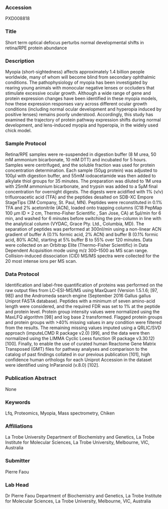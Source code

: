 ### Accession
PXD008818

### Title
Short term optical defocus perturbs normal developmental shifts in retina/RPE protein abundance

### Description
Myopia (short-sightedness) affects approximately 1.4 billion people worldwide, many of whom will become blind from secondary ophthalmic conditions. The pathophysiology of myopia has been investigated by rearing young animals with monocular negative lenses or occluders that stimulate excessive ocular growth. Although a wide range of gene and protein expression changes have been identified in these myopia models, how these expression responses vary across different ocular growth conditions (including normal ocular development and hyperopia induced by positive lenses) remains poorly understood. Accordingly, this study has examined the trajectory of protein pathway expression shifts during normal development, and lens-induced myopia and hyperopia, in the widely used chick model.

### Sample Protocol
Retina/RPE samples were re-suspended in digestion buffer (8 M urea, 50 mM ammonium bicarbonate, 10 mM DTT) and incubated for 5 hours. Samples were centrifuged, and the soluble fraction was used for protein concentration determination. Each sample (50µg protein) was adjusted to 100µl with digestion buffer, and 55mM iodoacetamide was then added to alkylate thiol groups for 35 minutes. The preparation was diluted to 1M urea with 25mM ammonium bicarbonate, and trypsin was added to a 5µM final concentration for overnight digests. The digests were acidified with 1% (v/v) trifluoroacetic acid (TFA) and the peptides desalted on SDB-XC Empore StageTips (3M Company, St. Paul, MN). Peptides were reconstituted in 0.1% TFA and 2% acetonitrile (ACN), loaded onto trapping columns (C18 PepMap 100 µm ID × 2 cm, Thermo-Fisher Scientific , San Jose, CA) at 5µl/min for 6 min, and washed for 6 minutes before switching the pre-column in line with the analytical column (VYDAC, Grace Pty. Ltd., Columbia, MD). The separation of peptides was performed at 300nl/min using a non-linear ACN gradient of buffer A (0.1% formic acid, 2% ACN) and buffer B (0.1% formic acid, 80% ACN), starting at 5% buffer B to 55% over 120 minutes. Data were collected on an Orbitrap Elite (Thermo-Fisher Scientific) in Data Dependent Acquisition mode using m/z 300–1500 as MS scan range. Collision-induced dissociation (CID) MS/MS spectra were collected for the 20 most intense ions per MS scan.

### Data Protocol
Identification and label-free quantification of proteins was performed on the raw output files from LC–ESI-MS/MS using MaxQuant (Version 1.5.1.6; [97, 98]) and the Andromeda search engine (September 2016 Gallus gallus Uniprot FASTA database). Peptides with a minimum of seven amino-acid length were considered, and the required FDR was set to 1% at the peptide and protein level. Protein group intensity values were normalized using the MaxLFQ algorithm [98] and log base 2 transformed. Flagged protein groups and protein groups with >40% missing values in any condition were filtered from the results. The remaining missing values imputed using a QRLIC/SVD approach (imputeLCMD R package v2.0) [99], and the data were then normalized using the LIMMA Cyclic Loess function (R package v3.30.12) [100]. Finally, to enable the use of curated human Reactome Gene Matrix Transposed (GMT) files for pathway analyses and comparison to the catalog of past findings collated in our previous publication [101], high confidence human orthologs for each Uniprot Accession in the dataset were identified using InParanoid (v.8.0) [102].

### Publication Abstract
None

### Keywords
Lfq, Proteomics, Myopia, Mass spectrometry, Chiken

### Affiliations
La Trobe University
Department of Biochemistry and Genetics, La Trobe Institute for Molecular Sciences, La Trobe University, Melbourne, VIC, Australia

### Submitter
Pierre Faou

### Lab Head
Dr Pierre Faou
Department of Biochemistry and Genetics, La Trobe Institute for Molecular Sciences, La Trobe University, Melbourne, VIC, Australia


